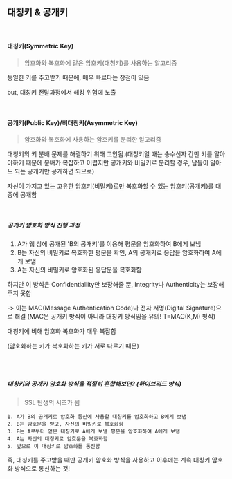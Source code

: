 ## 대칭키 & 공개키

<br>

#### 대칭키(Symmetric Key)

> 암호화와 복호화에 같은 암호키(대칭키)를 사용하는 알고리즘

동일한 키를 주고받기 때문에, 매우 빠르다는 장점이 있음

but, 대칭키 전달과정에서 해킹 위험에 노출

<br>

#### 공개키(Public Key)/비대칭키(Asymmetric Key)

> 암호화와 복호화에 사용하는 암호키를 분리한 알고리즘

대칭키의 키 분배 문제를 해결하기 위해 고안됨.(대칭키일 때는 송수신자 간만 키를 알아야하기 때문에 분배가 복잡하고 어렵지만 공개키와 비밀키로 분리할 경우, 남들이 알아도 되는 공개키만 공개하면 되므로)

자신이 가지고 있는 고유한 암호키(비밀키)로만 복호화할 수 있는 암호키(공개키)를 대중에 공개함

<br>

##### 공개키 암호화 방식 진행 과정

1) A가 웹 상에 공개된 'B의 공개키'를 이용해 평문을 암호화하여 B에게 보냄
2) B는 자신의 비밀키로 복호화한 평문을 확인, A의 공개키로 응답을 암호화하여 A에개 보냄
3) A는 자신의 비밀키로 암호화된 응답문을 복호화함

하지만 이 방식은 Confidentiallity만 보장해줄 뿐, Integrity나 Authenticity는 보장해주지 못함

-> 이는 MAC(Message Authentication Code)나 전자 서명(Digital Signature)으로 해결
(MAC은 공개키 방식이 아니라 대칭키 방식임을 유의! T=MAC(K,M) 형식)

대칭키에 비해 암호화 복호화가 매우 복잡함

(암호화하는 키가 복호화하는 키가 서로 다르기 때문)

<br>

<br>

##### 대칭키와 공개키 암호화 방식을 적절히 혼합해보면? (하이브리드 방식)

> SSL 탄생의 시초가 됨

```
1. A가 B의 공개키로 암호화 통신에 사용할 대칭키를 암호화하고 B에게 보냄
2. B는 암호문을 받고, 자신의 비밀키로 복호화함
3. B는 A로부터 얻은 대칭키로 A에게 보낼 평문을 암호화하여 A에게 보냄
4. A는 자신의 대칭키로 암호문을 복호화함
5. 앞으로 이 대칭키로 암호화를 통신함
```

즉, 대칭키를 주고받을 때만 공개키 암호화 방식을 사용하고 이후에는 계속 대칭키 암호화 방식으로 통신하는 것!

<BR>
